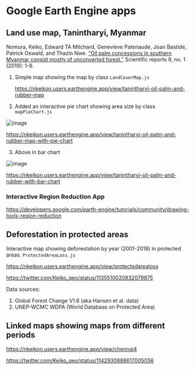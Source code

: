 # Google Earth Engine apps
## Land use map, Tanintharyi, Myanmar 

Nomura, Keiko, Edward TA Mitchard, Genevieve Patenaude, Joan Bastide, Patrick Oswald, and Thazin Nwe. ["Oil palm concessions in southern Myanmar consist mostly of unconverted forest."](https://www.nature.com/articles/s41598-019-48443-3) Scientific reports 9, no. 1 (2019): 1-9.

1. Simple map showing the map by class `LandCoverMap.js`

    https://nkeikon.users.earthengine.app/view/tanintharyi-oil-palm-and-rubber-map

2. Added an interactive pie chart showing area size by class `mapPieChart.js`

![image](https://github.com/nkeikon/earthengine-apps/raw/master/pie.gif)

   https://nkeikon.users.earthengine.app/view/tanintharyi-oil-palm-and-rubber-map-with-pie-chart

3. Above in bar chart

![image](https://github.com/nkeikon/earthengine-apps/raw/master/bar.gif)

   https://nkeikon.users.earthengine.app/view/tanintharyi-oil-palm-and-rubber-with-bar-chart

### Interactive Region Reduction App

https://developers.google.com/earth-engine/tutorials/community/drawing-tools-region-reduction

## Deforestation in protected areas
Interactive map showing deforestation by year (2001-2018) in protected areas. `ProtectedAreaLoss.js`

https://nkeikon.users.earthengine.app/view/protectedarealoss

https://twitter.com/Keiko_geo/status/1135510020832079875

Data sources:
1. Global Forest Change V1.6 (aka Hansen et al. data)
2. UNEP-WCMC WDPA (World Database on Protected Area)

## Linked maps showing maps from different periods
https://nkeikon.users.earthengine.app/view/chennai4

https://twitter.com/Keiko_geo/status/1142930888617005056
